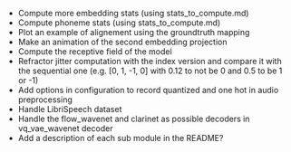 * Compute more embedding stats (using stats_to_compute.md)
* Compute phoneme stats (using stats_to_compute.md)
* Plot an example of alignement using the groundtruth mapping
* Make an animation of the second embedding projection
* Compute the receptive field of the model
* Refractor jitter computation with the index version and compare it with the sequential one (e.g. [0, 1, -1, 0] with 0.12 to not be 0 and 0.5 to be 1 or -1)
* Add options in configuration to record quantized and one hot in audio preprocessing
* Handle LibriSpeech dataset
* Handle the flow_wavenet and clarinet as possible decoders in vq_vae_wavenet decoder
* Add a description of each sub module in the README?